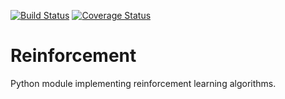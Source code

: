 [![Build Status](https://travis-ci.org/SwamyDev/reinforcement.svg?branch=master)](https://travis-ci.org/SwamyDev/reinforcement) [![Coverage Status](https://coveralls.io/repos/github/SwamyDev/reinforcement/badge.svg?branch=master)](https://coveralls.io/github/SwamyDev/reinforcement?branch=master)

# Reinforcement
Python module implementing reinforcement learning algorithms.

